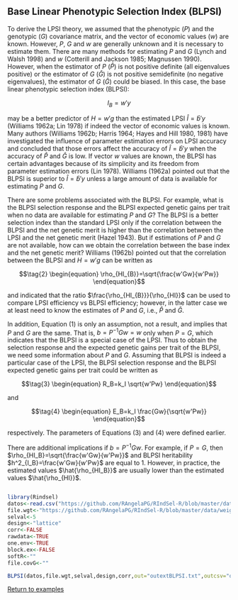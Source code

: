 ## Base Linear Phenotypic Selection Index (BLPSI)

To derive the LPSI theory, we assumed that the phenotypic ($P$) and the genotypic ($G$) covariance matrix, and the vector of economic values ($w$) are known. However, $P$, $G$ and $w$ are generally unknown and it is necessary to estimate them. There are many methods for estimating $P$ and $G$ (Lynch and Walsh 1998) and $w$ (Cotterill and Jackson 1985; Magnussen 1990). However, when the estimator of $P$ ($\hat{P}$) is not positive definite (all eigenvalues positive) or the estimator of $G$ ($\hat{G}$) is not positive semidefinite (no negative eigenvalues), the estimator of $G$ ($\hat{G}$) could be biased. In this case, the base linear phenotypic selection index (BLPSI):

```math
\tag{1}
\begin{equation}
I_{B}=w'y
\end{equation}
```

may be a better predictor of $H=w'g$ than the estimated LPSI $\hat{I}=\hat{b}'y$ (Williams 1962a; Lin 1978) if indeed the vector of economic values   is known. Many authors (Williams 1962b; Harris 1964; Hayes and Hill 1980, 1981) have investigated the influence of parameter estimation errors on LPSI accuracy and concluded that those errors affect the accuracy of $\hat{I}=\hat{b}'y$ when the accuracy of $\hat{P}$ and $\hat{G}$ is low. If vector $w$ values are known, the BLPSI has certain advantages because of its simplicity and its freedom from parameter estimation errors (Lin 1978). Williams (1962a) pointed out that the BLPSI is superior to $\hat{I}=\hat{b}'y$ unless a large amount of data is available for estimating $P$ and $G$.

There are some problems associated with the BLPSI. For example, what is the BLPSI selection response and the BLPSI expected genetic gains per trait when no data are available for estimating $P$ and $G$? The BLPSI is a better selection index than the standard LPSI only if the correlation between the BLPSI and the net genetic merit is higher than the correlation between the LPSI and the net genetic merit (Hazel 1943). But if estimations of $P$ and $G$ are not available, how can we obtain the correlation between the base index and the net genetic merit? Williams (1962b) pointed out that the correlation between the BLPSI and $H=w'g$ can be written as

```math
\tag{2}
\begin{equation}
\rho_{HI_{B}}=\sqrt{\frac{w'Gw}{w'Pw}}
\end{equation}
```
and indicated that the ratio $\frac{\rho_{HI_{B}}}{\rho_{HI}}$ can be used to compare LPSI efficiency vs BLPSI efficiency; however,  in the latter case we at least need to know the estimates of $P$ and $G$, i.e., $\hat{P}$ and $\hat{G}$.

In addition, Equation (1) is only an assumption, not a result, and implies that $P$ and $G$ are the same. That is, $b=P^{-1}Gw=w$ only when $P=G$, which indicates that the BLPSI is a special case of the LPSI. Thus to obtain the selection response and the expected genetic gains per trait of the BLPSI, we need some information about $P$ and $G$. Assuming that BLPSI is indeed a particular case of the LPSI, the BLPSI selection response and the BLPSI expected genetic gains per trait could be written as 

```math
\tag{3}
\begin{equation}
R_B=k_I \sqrt{w'Pw}
\end{equation}
```
and 
```math
\tag{4}
\begin{equation}
E_B=k_I \frac{Gw}{\sqrt{w'Pw}}
\end{equation}
```
respectively. The parameters of Equations (3) and (4) were defined earlier.

There are additional implications if $b=P^{-1}Gw$. For example, if $P=G$, then $\rho_{HI_B}=\sqrt{\frac{w'Gw}{w'Pw}}$ and BLPSI heritability $h^2_{I_B}=\frac{w'Gw}{w'Pw}$ are equal to 1. However, in practice, the estimated values $\hat{\rho_{HI_B}}$ are usually lower than the estimated values $\hat{\rho_{HI}}$.

```R

library(Rindsel)
datos<-read.csv("https://github.com/RAngelaPG/RIndSel-R/blob/master/data/C1_PSI_05_Phen.csv",header=T,na.strings=c(NA,"."."-")) #Raw data to analized.
file.wgt<-"https://github.com/RAngelaPG/RIndSel-R/blob/master/data/weigth_C1_PSI.csv")   #name of the file where we write the economic weights and restrictions. 
selval<-5                                                                                    #Selection intensity.
design<-"lattice"                                                                            #Experimental design.
corr<-FALSE                                                                                  #You can decide if you want to work with the correlation matrix instead of variance and covariance matrix.
rawdata<-TRUE                                                                                #By default is TRUE when you are using design option "lattice" or "rcbd", use FALSE for design option "AdjMeans".
one.env<-TRUE                                                                                #Use FALSE for multienvironment trials.
block.ex<-FALSE                                                                              #Use FALSE always.
softR<-""                                                                                    #Use "" always.
file.covG<-""                                                                                #When design is "AdjMeans" and rawdata is FALSE, write the location of your variance and covariance matrix csv file.

BLPSI(datos,file.wgt,selval,design,corr,out="outextBLPSI.txt",outcsv="outBLPSI.csv",rawdata,one.env,block.ex,softR,file.covG)

```

[Return to examples](https://github.com/RAngelaPG/RIndSel-R/blob/master/Readme.md)
